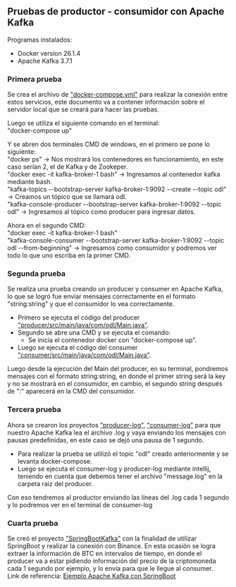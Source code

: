 ## Pruebas de productor - consumidor con Apache Kafka

Programas instalados:
- Docker version 26.1.4<br>
- Apache Kafka 3.7.1<br>

### Primera prueba
Se crea el archivo de ["docker-compose.yml"](https://github.com/ArielBravoP/OptiDataLake-PMM/blob/main/Ingesti%C3%B3n%20de%20datos/docker-compose.yml) para realizar la conexión entre estos servicios, este documento va a contener información sobre el servidor local que se creará para hacer las pruebas.<br>

Luego se utiliza el siguiente comando en el terminal:<br>
"docker-compose up"<br>

Y se abren dos terminales CMD de windows, en el primero se pone lo siguiente:<br>
"docker ps" -> Nos mostrará los contenedores en funcionamiento, en este caso serían 2, el de Kafka y de Zookeper.<br>
"docker exec -it kafka-broker-1 bash" -> Ingresamos al contenedor kafka mediante bash.<br>
"kafka-topics --bootstrap-server kafka-broker-1:9092 --create --topic odl" -> Creamos un tópico que se llamará odl.<br>
"kafka-console-producer --bootstrap-server kafka-broker-1:9092 --topic odl" -> Ingresamos al tópico como producer para ingresar datos.<br>

Ahora en el segundo CMD:<br>
"docker exec -it kafka-broker-1 bash"<br>
"kafka-console-consumer --bootstrap-server kafka-broker-1:9092 --topic odl --from-beginning" -> Ingresamos como consumidor y podremos ver todo lo que uno escriba en la primer CMD.<br>

### Segunda prueba
Se realiza una prueba creando un producer y consumer en Apache Kafka, lo que se logró fue enviar mensajes correctamente en el formato "string:string" y que el consumidor lo vea correctamente.<br>
- Primero se ejecuta el código del producer ["producer/src/main/java/com/odl/Main.java"](https://github.com/ArielBravoP/OptiDataLake-PMM/blob/main/Ingesti%C3%B3n%20de%20datos/producer/src/main/java/com/odl/Main.java).<br>
- Segundo se abre una CMD y se ejecuta el comando: <br>
  - Se inicia el contenedor docker con "docker-compose up".<br>
- Luego se ejecuta el código del consumer ["consumer/src/main/java/com/odl/Main.java"](https://github.com/ArielBravoP/OptiDataLake-PMM/blob/main/Ingesti%C3%B3n%20de%20datos/consumer/src/main/java/com/odl/Main.java).<br>

Luego desde la ejecución del Main del producer, en su terminal, pondremos mensajes con el formato string:string, en donde el primer string será la key y no se mostrará en el consumidor, en cambio, el segundo string después de ":" aparecerá en la CMD del consumidor.

### Tercera prueba
Ahora se crearon los proyectos ["producer-log"](https://github.com/ArielBravoP/OptiDataLake-PMM/tree/main/Ingesti%C3%B3n%20de%20datos/producer-log), ["consumer-log"](https://github.com/ArielBravoP/OptiDataLake-PMM/tree/main/Ingesti%C3%B3n%20de%20datos/consumer-log) para que nuestro Apache Kafka lea el archivo .log y vaya enviando los mensajes con pausas predefinidas, en este caso se dejó una pausa de 1 segundo.
- Para realizar la prueba se utilizó el topic "odl" creado anteriormente y se levanta docker-compose.
- Luego se ejecuta el consumer-log y producer-log mediante intellij, teniendo en cuenta que debemos tener el archivo "message.log" en la carpeta raiz del producer.

Con eso tendremos al productor enviando las líneas del .log cada 1 segundo y lo podremos ver en el terminal de consumer-log

### Cuarta prueba
Se creó el proyecto ["SpringBootKafka"](https://github.com/ArielBravoP/OptiDataLake-PMM/tree/main/Ingesti%C3%B3n%20de%20datos/SpringBootKafka) con la finalidad de utilizar SpringBoot y realizar la conexión con Binance. En esta ocasión se logra extraer la información de BTC en intervalos de tiempo, en donde el producer va a estar pidiendo información del precio de la criptomoneda cada 1 segundo por ejemplo, y lo envía para que le llegue al consumer.<br>
Link de referencia: [Ejemplo Apache Kafka con SpringBoot](https://github.com/UnProgramadorNaceOfficial/spring-apache-kafka)

